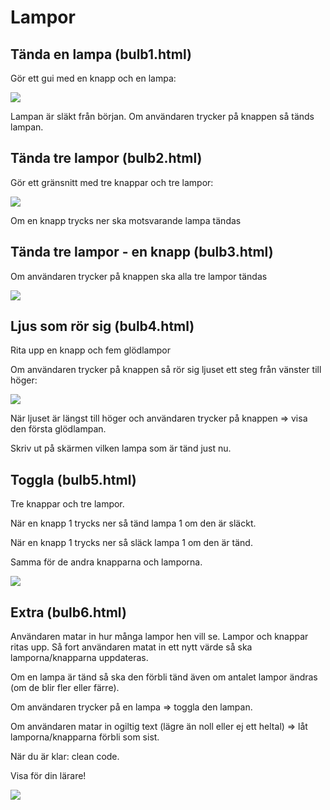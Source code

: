 # Lampor

## Tända en lampa (bulb1.html)

Gör ett gui med en knapp och en lampa:

![](img/bulb1.png)

Lampan är släkt från början. Om användaren trycker på knappen så tänds lampan.

## Tända tre lampor (bulb2.html)

Gör ett gränsnitt med tre knappar och tre lampor:

![](img/bulb2.png)

Om en knapp trycks ner ska motsvarande lampa tändas

## Tända tre lampor - en knapp (bulb3.html)

Om användaren trycker på knappen ska alla tre lampor tändas

![](img/bulb3.png)


## Ljus som rör sig  (bulb4.html)

Rita upp en knapp och fem glödlampor

Om användaren trycker på knappen så rör sig ljuset ett steg från vänster till höger:

![](img/bulb4.png)

När ljuset är längst till höger och användaren trycker på knappen => visa den första glödlampan.

Skriv ut på skärmen vilken lampa som är tänd just nu.

## Toggla  (bulb5.html)

Tre knappar och tre lampor. 

När en knapp 1 trycks ner så tänd lampa 1 om den är släckt.

När en knapp 1 trycks ner så släck lampa 1 om den är tänd.

Samma för de andra knapparna och lamporna.

![](img/bulb5.png)

## Extra (bulb6.html)

Användaren matar in hur många lampor hen vill se. Lampor och knappar ritas upp. Så fort användaren matat in ett nytt värde så ska lamporna/knapparna uppdateras.

Om en lampa är tänd så ska den förbli tänd även om antalet lampor ändras (om de blir fler eller färre).

Om användaren trycker på en lampa => toggla den lampan.

Om användaren matar in ogiltig text (lägre än noll eller ej ett heltal) => låt lamporna/knapparna förbli som sist.

När du är klar: clean code.

Visa för din lärare!

![](img/bulb6.png)


